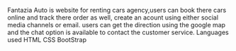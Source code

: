 Fantazia Auto is website for renting cars agency,users can book there cars online and track there order as well, create an acount using either social media channels or email.
users can get the direction using the google map and the chat option is available to contact the customer service.
Languages used
HTML
CSS
BootStrap
